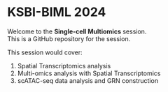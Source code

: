 # KSBI-BIML 2024
Welcome to the **Single-cell Multiomics** session.  
This is a GitHub repository for the session.

This session would cover:  
1. Spatial Transcriptomics analysis
2. Multi-omics analysis with Spatial Transcriptomics
3. scATAC-seq data analysis and GRN construction
